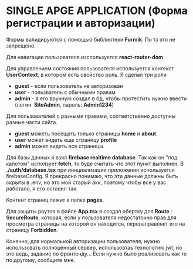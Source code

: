 # SINGLE APGE APPLICATION (Форма регистрации и авторизации)

Формы валидируются с помощью библиотеки **Formik**. По тз это не запрещено.

Для навигации пользователя изспользуется **react-router-dom**

Для управлением состояния пользователя используется контекст **UserContext**,
в котором есть свойство роль. Я сделал три роли
* **guest** - если пользователь не авторизован
* **user** - пользватель с обычными правам
* **admin** - я его вручную создал в бд, чтобы протестить нужно ввести (логин: **SiteAdmin**, пароль: **Admin1234**)

Для пользователей с разными правами, соответственно доступны разные части сайта.

* **guest** можеть посещать только страницы **home** и **about**.
* **user** может видеть еще страницу **profile**
* **admin** может видеть все страницы.

Для базы данных я взял **firebase realtime database**. Так как он "под капотом"
исползует **fetch**, то буде считать что этот пункт выполнен. В **./auth/database.tsx** при инициализации приложения используется firebaseConfig.
Я прекрасно понимаю, что эти данные должны быть скрыты в .env, но это мой старый акк, поэтому чтобы все у вас работало, я его оставил так.

Контент страниц лежит в папке **pages**.

Для защиты роутов в файле **App.tsx** я создал обертку для **Route** : **SecureRoute**, которая, 
если у пользователя недостаточно прав для просмотра страницы на которой он находится, перенаправляет
его на страницу **Forbidden**.

Конечно, для нормальной авторизации пользователя, нужно использовать полноценный сервер,
использовтаь технологию jwt, но это ведь, задание по фронтенду...
Если нужно было реализовать как то по другому, сообщите мне.
